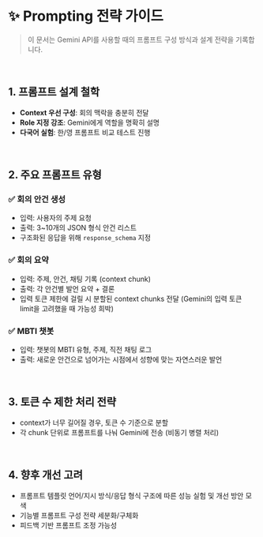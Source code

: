 # ✨ Prompting 전략 가이드

> 이 문서는 Gemini API를 사용할 때의 프롬프트 구성 방식과 설계 전략을 기록합니다.

<br/>

## 1. 프롬프트 설계 철학

- **Context 우선 구성**: 회의 맥락을 충분히 전달
- **Role 지정 강조**: Gemini에게 역할을 명확히 설명
- **다국어 실험**: 한/영 프롬프트 비교 테스트 진행

<br/>

## 2. 주요 프롬프트 유형

### ✅ 회의 안건 생성
- 입력: 사용자의 주제 요청
- 출력: 3~10개의 JSON 형식 안건 리스트
- 구조화된 응답을 위해 `response_schema` 지정



### ✅ 회의 요약
- 입력: 주제, 안건, 채팅 기록 (context chunk)
- 출력: 각 안건별 발언 요약 + 결론
- 입력 토큰 제한에 걸릴 시 분할된 context chunks 전달 (Gemini의 입력 토큰 limit을 고려했을 때 가능성 희박)



### ✅ MBTI 챗봇
- 입력: 챗봇의 MBTI 유형, 주제, 직전 채팅 로그
- 출력: 새로운 안건으로 넘어가는 시점에서 성향에 맞는 자연스러운 발언

<br/>

## 3. 토큰 수 제한 처리 전략

- context가 너무 길어질 경우, 토큰 수 기준으로 분할
- 각 chunk 단위로 프롬프트를 나눠 Gemini에 전송 (비동기 병렬 처리)

<br/>

## 4. 향후 개선 고려

- 프롬프트 템플릿 언어/지시 방식/응답 형식 구조에 따른 성능 실험 및 개선 방안 모색
- 기능별 프롬프트 구성 전략 세분화/구체화
- 피드백 기반 프롬프트 조정 가능성
